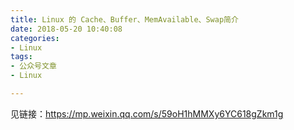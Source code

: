 ```yaml
---
title: Linux 的 Cache、Buffer、MemAvailable、Swap简介
date: 2018-05-20 10:40:08
categories:
- Linux
tags:
- 公众号文章
- Linux

---
```

见链接：https://mp.weixin.qq.com/s/59oH1hMMXy6YC618gZkm1g